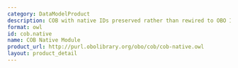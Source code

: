 ```yaml
---
category: DataModelProduct
description: COB with native IDs preserved rather than rewired to OBO IDs
format: owl
id: cob.native
name: COB Native Module
product_url: http://purl.obolibrary.org/obo/cob/cob-native.owl
layout: product_detail
---
```

